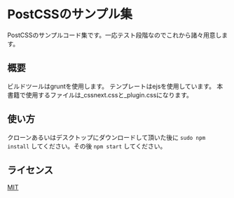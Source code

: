 PostCSSのサンプル集
====

PostCSSのサンプルコード集です。一応テスト段階なのでこれから諸々用意します。

## 概要
ビルドツールはgruntを使用します。 テンプレートはejsを使用しています。
本書籍で使用するファイルは_cssnext.cssと_plugin.cssになります。

## 使い方
クローンあるいはデスクトップにダウンロードして頂いた後に
`sudo npm install`
してください。その後
`npm start` 
してください。



## ライセンス

[MIT](https://github.com/tcnksm/tool/blob/master/LICENCE)
